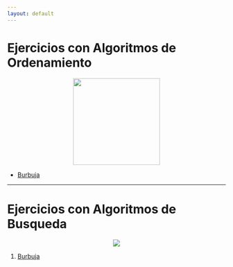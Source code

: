 ```yaml
---
layout: default
---
```




<h1>Ejercicios con Algoritmos de Ordenamiento</h1>


<div align="center">
<img src="https://ugc.kn3.net/i/760x/http://poiritem.files.wordpress.com/2009/12/agentes-basados-en-busqueda.png" width="200" height="200">
</div>


<ul>

  <li><a href="https://github.com/Byrontosh/PrograCD/tree/burbuja" target="_blank">Burbuja</a></li>
  
</ul>



<hr>


<h1>Ejercicios con Algoritmos de Busqueda</h1>

<div align="center">
<img src="https://encrypted-tbn0.gstatic.com/images?q=tbn%3AANd9GcT80aoB0F1j-BIij97MMvrSJp8hiiM5BiR1LQ&usqp=CAU">
</div>


<ol>

  <li><a href="https://github.com/Byrontosh/PrograCD/tree/lineal">Burbuja</a></li>
  
</ol>
